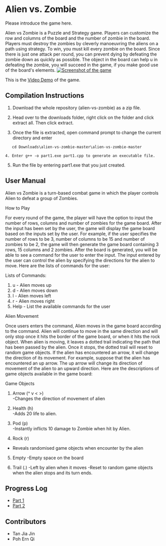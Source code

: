 # Alien vs. Zombie


Please introduce the game here.


Alien vs Zombie is a Puzzle and Strategy game. Players can customize the row and columns of the board and the number of zombie in the board. Players must destroy the zombies by cleverly manoeuvring the aliens on a path using strategy. To win, you must kill every zombie on the board. Since there is just one attack per round, you can prevent dying by defeating the zombie down as quickly as possible. The object in the board can help u in defeating the zombie, you will succeed in the game, if you make good use of the board's elements.
[![Screenshot of the game](https://imgur.com/a/48M7d1N)](https://imgur.com/a/48M7d1N)


This is the [Video Demo](https://youtu.be/96-Bz1h0nlc) of the game.




## Compilation Instructions

1. Download the whole repository (alien-vs-zombie) as a zip file.


2. Head over to the downloads folder, right click on the folder and click extract all. Then click extract.


3. Once the file is extracted, open command prompt to change the current directory and enter 

```
   cd Downloads\alien-vs-zombie-master\alien-vs-zombie-master 
```
```
4. Enter g++ -o part1.exe part1.cpp to generate an executable file.
```

5. Run the file by entering part1.exe that you just created.





## User Manual
Alien vs Zombie is a turn-based combat game in which the player controls Alien to defeat a group of Zombies. 


How to Play


For every round of the game, the player will have the option to input the number of rows, columns and number of zombies for the game board.  After the input has been set by the user, the game will display the game board based on the inputs set by the user. For example, if the user specifies the number of rows to be 3, number of columns to be 15 and number of zombies to be 2, the game will then generate the game board containing 3 rows, 15 columns and 2 zombies. After the board is generated, you will be able to see a command for the user to enter the input. The input entered by the user can control the alien by specifying the directions for the alien to move. Here are the lists of commands for the user:


Lists of Commands:


1. u                           - Alien moves up
2. d                          - Alien moves down
3. l                           - Alien moves left
4. r                         - Alien moves right
5. Help                          - List the available commands for the user




Alien Movement


Once users enters the command, Alien moves in the game board according to the command. Alien will continue to move in the same direction and will only stop once it hits the border of the game board, or when it hits the rock object.  When alien is moving, it leaves a dotted trail indicating the path that has been passed by the alien. Once it stops, the dotted trail will reset to random game objects. If the alien has encountered an arrow, it will change the direction of its movement. For example, suppose that the alien has encountered an up arrow. The up arrow will change its direction of movement of the alien to an upward direction.  Here are the descriptions of game objects available in the game board:




Game Objects


1. Arrow (^  v  <  >)    
 -Changes the direction of movement of alien


2. Health (h)               
 -Adds 20 life to alien.


3. Pod (p)               
 -Instantly inflicts 10 damage to Zombie when hit by Alien.


4. Rock (r)                  
 - Reveals randomised game objects when encounter by the alien


5. Empty 
-Empty space on the board


6. Trail (.) 
-Left by alien when it moves
-Reset to random game objects when the alien stops and its turn ends.




## Progress Log
- [Part 1](PART1.md)
- [Part 2](PART2.md)


## Contributors
- Tan Jia Jin
- Poh Ern Qi
